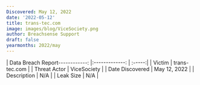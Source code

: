 ```yaml
---
Discovered: May 12, 2022
date: '2022-05-12'
title: trans-tec.com
image: images/blog/ViceSociety.png
author: Breachsense Support
draft: false
yearmonths: 2022/may
---
```


| Data Breach Report------------:   |:-------------:    | :-----:|
| Victim    | trans-tec.com      | 
| Threat Actor    | ViceSociety      | 
| Date Discovered    | May 12, 2022      | 
| Description    | N/A      | 
| Leak Size    | N/A      | 

